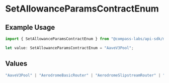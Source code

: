 # SetAllowanceParamsContractEnum

## Example Usage

```typescript
import { SetAllowanceParamsContractEnum } from "@compass-labs/api-sdk/models/components";

let value: SetAllowanceParamsContractEnum = "AaveV3Pool";
```

## Values

```typescript
"AaveV3Pool" | "AerodromeBasicRouter" | "AerodromeSlipstreamRouter" | "AerodromeSlipstreamNonfungiblePositionManager" | "UniswapV3Router" | "UniswapV3NFTPositionManager" | "Morpho" | "SkyDaiUsdsConverter" | "SkyUsdcUsdsConverter" | "SkyUsdsVault" | "PendleRouter" | "OdosRouter" | "EthenaVault"
```